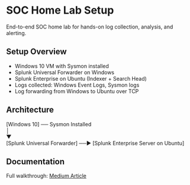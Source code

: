 # SOC Home Lab Setup

End-to-end SOC home lab for hands-on log collection, analysis, and alerting.

## Setup Overview
- Windows 10 VM with Sysmon installed
- Splunk Universal Forwarder on Windows
- Splunk Enterprise on Ubuntu (Indexer + Search Head)
- Logs collected: Windows Event Logs, Sysmon logs
- Log forwarding from Windows to Ubuntu over TCP

## Architecture
[Windows 10] ── Sysmon Installed  
       │  
       ▼  
[Splunk Universal Forwarder] ──▶ [Splunk Enterprise Server on Ubuntu]

## Documentation
Full walkthrough: [Medium Article](https://medium.com/@TraceX0/how-i-built-a-complete-soc-home-lab-from-scratch-66877555336b)
